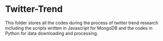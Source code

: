 Twitter-Trend
=============
This folder stores all the codes during the process of twitter trend research including the scripts written in Javascript 
for MongoDB and the codes in Python for data downloading and processing.
